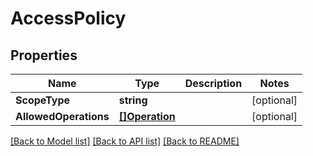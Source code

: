 # AccessPolicy

## Properties

Name | Type | Description | Notes
------------ | ------------- | ------------- | -------------
**ScopeType** | **string** |  | [optional] 
**AllowedOperations** | [**[]Operation**](Operation.md) |  | [optional] 

[[Back to Model list]](../README.md#documentation-for-models) [[Back to API list]](../README.md#documentation-for-api-endpoints) [[Back to README]](../README.md)


